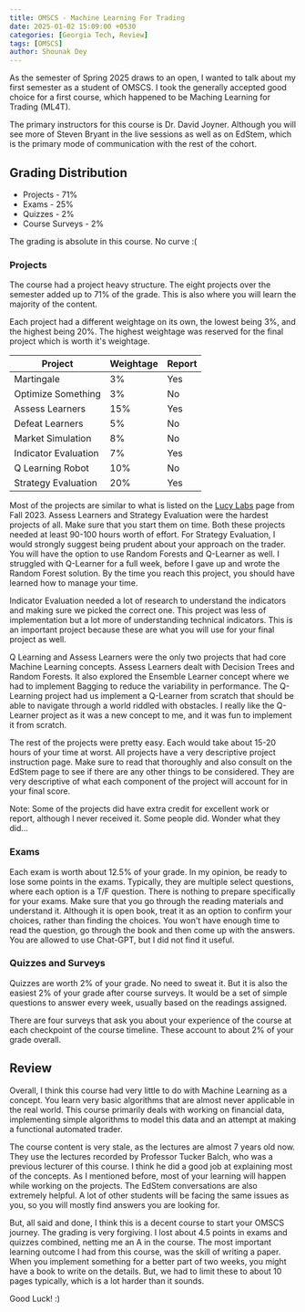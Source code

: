 ```yaml
---
title: OMSCS - Machine Learning For Trading
date: 2025-01-02 15:09:00 +0530
categories: [Georgia Tech, Review]
tags: [OMSCS]
author: Shounak Dey
---
```

As the semester of Spring 2025 draws to an open, I wanted to talk about my
first semester as a student of OMSCS. I took the generally accepted good
choice for a first course, which happened to be Maching Learning for Trading
(ML4T).

The primary instructors for this course is Dr. David Joyner. Although you will
see more of Steven Bryant in the live sessions as well as on EdStem, which is
the primary mode of communication with the rest of the cohort.

## Grading Distribution
- Projects - 71%
- Exams - 25%
- Quizzes - 2%
- Course Surveys - 2%

The grading is absolute in this course. No curve :( 

### Projects
The course had a project heavy structure. The eight projects over the semester
added up to 71% of the grade. This is also where you will learn the majority of the content. 

Each project had a different weightage on its
own, the lowest being 3%, and the highest being 20%. The highest weightage was
reserved for the final project which is worth it's weightage.

| Project              | Weightage | Report |
|----------------------|-----------|--------|
| Martingale           | 3%        | Yes    |
| Optimize Something   | 3%        | No     |
| Assess Learners      | 15%       | Yes    |
| Defeat Learners      | 5%        | No     |
| Market Simulation    | 8%        | No     |
| Indicator Evaluation | 7%        | Yes    |
| Q Learning Robot     | 10%       | No     |
| Strategy Evaluation  | 20%       | Yes    |

Most of the projects are similar to what is listed on the [Lucy Labs]([https://lucylabs.gatech.edu/ml4t/fall2023/]([https://lucylabs.gatech.edu/ml4t/fall2023/]))
page from Fall 2023. 
Assess Learners and Strategy Evaluation were the hardest projects of all. Make sure
that you start them on time. Both these projects needed at least 90-100 hours worth
of effort.
For Strategy Evaluation, I would strongly suggest being prudent about your approach on the trader.
You will have the option to use Random Forests and Q-Learner as well. I struggled with Q-Learner for
a full week, before I gave up and wrote the Random Forest solution. By the time you reach this project,
you should have learned how to manage your time.

Indicator Evaluation needed a lot of research to understand the indicators and making sure
we picked the correct one. This project was less of implementation but a lot more of understanding
technical indicators. This is an important project because these are what you will use for your
final project as well. 

Q Learning and Assess Learners were the only two projects that had core Machine Learning concepts.
Assess Learners dealt with Decision Trees and Random Forests. It also explored the Ensemble Learner concept
where we had to implement Bagging to reduce the variability in performance. The Q-Learning project had us
implement a Q-Learner from scratch that should be able to navigate through a world riddled with obstacles.
I really like the Q-Learner project as it was a new concept to me, and it was fun to implement it from scratch.

The rest of the projects were pretty easy. Each would take about 15-20 hours of your time at worst.
All projects have a very descriptive project instruction page. Make sure to read that thoroughly and
also consult on the EdStem page to see if there are any other things to be considered. They are very
descriptive of what each component of the project will account for in your final score. 

Note: Some of the projects did have extra credit for excellent work or report, although I never received it. 
Some people did. Wonder what they did... 

### Exams
Each exam is worth about 12.5% of your grade. In my opinion, be ready to lose some points in the exams.
Typically, they are multiple select questions, where each option is a T/F question. There is nothing to 
prepare specifically for your exams. Make sure that you go through the reading materials and understand it.
Although it is open book, treat it as an option to confirm your choices, rather than finding the choices.
You won't have enough time to read the question, go through the book and then come up with the answers.
You are allowed to use Chat-GPT, but I did not find it useful. 

### Quizzes and Surveys
Quizzes are worth 2% of your grade. No need to sweat it. But it is also the easiest 2% of your grade after
course surveys. It would be a set of simple questions to answer every week, usually based on the readings
assigned. 

There are four surveys that ask you about your experience of the course at each checkpoint of the course
timeline. These account to about 2% of your grade overall. 

## Review
Overall, I think this course had very little to do with Machine Learning as a concept. You learn very basic
algorithms that are almost never applicable in the real world. This course primarily deals with working on
financial data, implementing simple algorithms to model this data and an attempt at making a functional
automated trader.

The course content is very stale, as the lectures are almost 7 years old now. They use the lectures recorded by 
Professor Tucker Balch, who was a previous lecturer
of this course. I think he did a good job at explaining most of the concepts. As I mentioned before, most of your
learning will happen while working on the projects. The EdStem conversations are also extremely helpful. 
A lot of other students will be facing the same issues as you, so you will mostly find answers you are looking
for.  

But, all said and done, I think this is a decent course to start your OMSCS journey. The grading is very
forgiving. I lost about 4.5 points in exams and quizzes combined, netting me an A in the course. The most 
important learning outcome I had from this course, was the skill of writing a paper. When you implement something
for a better part of two weeks, you might have a book to write on the details. But, we had to limit these to about
10 pages typically, which is a lot harder than it sounds. 

Good Luck! :) 
